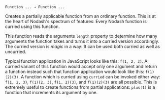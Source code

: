 `Function ... → Function ...`

Creates a partially applicable function from an ordinary function. This is at the
heart of Nodash's spectrum of features: Every Nodash function is curried using
this function.

This function reads the arguments `length` property to determine how many
arguments the function takes and turns it into a curried version accordingly.
The curried version is *magic* in a way: It can be used both curried as well as
uncurried.

Typical function application in JavaScript looks like this: `f(1, 2, 3)`. A curried
variant of this function would accept only one argument and return a function instead
such that function application would look like this: `f(1)(2)(3)`. A function which
is curried using `curried` can be invoked either way: `f(1, 2, 3)`, `f(1)(2, 3)`,
`f(1, 2)(3)`, and `f(1)(2)(3)` are all possible. This is extremely useful to create
functions from partial applications: `plus(1)` is a function that increments its argument
by one.